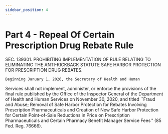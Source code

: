 ```yaml
---
sidebar_position: 4
---
```


# Part 4 - Repeal Of Certain Prescription Drug Rebate Rule

SEC. 139301. PROHIBITING IMPLEMENTATION OF RULE RELATING TO ELIMINATING 
              THE ANTI-KICKBACK STATUTE SAFE HARBOR PROTECTION FOR 
              PRESCRIPTION DRUG REBATES.

    Beginning January 1, 2026, the Secretary of Health and Human 
Services shall not implement, administer, or enforce the provisions of 
the final rule published by the Office of the Inspector General of the 
Department of Health and Human Services on November 30, 2020, and 
titled ``Fraud and Abuse; Removal of Safe Harbor Protection for Rebates 
Involving Prescription Pharmaceuticals and Creation of New Safe Harbor 
Protection for Certain Point-of-Sale Reductions in Price on 
Prescription Pharmaceuticals and Certain Pharmacy Benefit Manager 
Service Fees'' (85 Fed. Reg. 76666).
